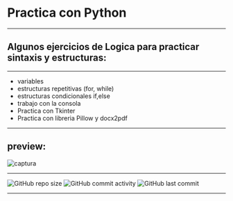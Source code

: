 # Practica con Python
----
## Algunos ejercicios de Logica para practicar sintaxis y estructuras:
----

- variables
- estructuras repetitivas (for, while)
- estructuras condicionales if,else
- trabajo con la consola
- Practica con Tkinter
- Practica con libreria Pillow y docx2pdf
  
----

## preview:

![captura](https://github.com/eliasescalante/script_and_program/blob/main/captura_app_bisiesto.JPG)

----

![GitHub repo size](https://img.shields.io/github/repo-size/eliasescalante/script_and_program
)
![GitHub commit activity](https://img.shields.io/github/commit-activity/m/eliasescalante/script_and_program
)
![GitHub last commit](https://img.shields.io/github/last-commit/eliasescalante/script_and_program
)

----

